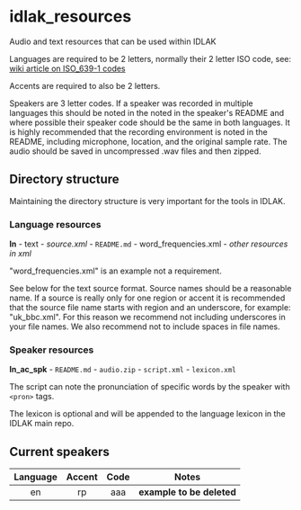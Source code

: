 # idlak_resources
Audio and text resources that can be used within IDLAK

Languages are required to be 2 letters, normally their 2 letter ISO code, see: [wiki article on ISO_639-1 codes](https://en.wikipedia.org/wiki/List_of_ISO_639-1_codes)

Accents are required to also be 2 letters.

Speakers are 3 letter codes. If a speaker was recorded in multiple languages this should be noted in the noted in the speaker's README and where possible their speaker code should be the same in both languages. It is highly recommended that the recording environment is noted in the README, including microphone, location, and the original sample rate. The audio should be saved in uncompressed .wav files and then zipped.

## Directory structure
Maintaining the directory structure is very important for the tools in IDLAK.

### Language resources

__ln__
    - text - *source.xml*
    - `README.md`
    - word_frequencies.xml
    - *other resources in xml*

"word_frequencies.xml" is an example not a requirement.

See below for the text source format. Source names should be a reasonable name. If a source is really only for one region or accent it is recommended that the source file name starts with region and an underscore, for example: "uk_bbc.xml". For this reason we recommend not including underscores in your file names. We also recommend not to include spaces in file names.

### Speaker resources

__ln_ac_spk__
    - `README.md`
    - `audio.zip`
    - `script.xml`
    - `lexicon.xml`

The script can note the pronunciation of specific words by the speaker with `<pron>` tags.

The lexicon is optional and will be appended to the language lexicon in the IDLAK main repo.

## Current speakers

| Language | Accent | Code | Notes |
|:--------:|:------:|:----:| ----- |
| en | rp | aaa | __example to be deleted__ |
